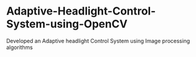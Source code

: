 # Adaptive-Headlight-Control-System-using-OpenCV
Developed an Adaptive headlight Control System using Image processing algorithms
